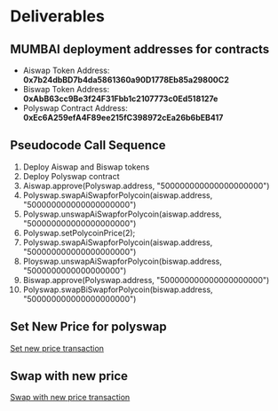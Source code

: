 # Deliverables

## MUMBAI deployment addresses for contracts 

- Aiswap Token Address: **0x7b24dbBD7b4da5861360a90D1778Eb85a29800C2**
- Biswap Token Address: **0xAbB63cc9Be3f24F31Fbb1c2107773c0Ed518127e**
- Polyswap Contract Address: **0xEc6A259efA4F89ee215fC398972cEa26b6bEB417**

## Pseudocode Call Sequence

1. Deploy Aiswap and Biswap tokens
2. Deploy Polyswap contract
3. Aiswap.approve(Polyswap.address, "500000000000000000000")
4. Polyswap.swapAiSwapforPolycoin(aiswap.address, "500000000000000000000")
5. Polyswap.unswapAiSwapforPolycoin(aiswap.address, "500000000000000000000")
6. Polyswap.setPolycoinPrice(2);
7. Polyswap.swapAiSwapforPolycoin(aiswap.address, "500000000000000000000")
8. Ployswap.unswapAiSwapforPolycoin(biswap.address, "5000000000000000000")
9. Biswap.approve(Polyswap.address, "500000000000000000000")
10. Polyswap.swapBiSwapforPolycoin(biswap.address, "500000000000000000000")

## Set New Price for polyswap
[Set new price transaction](https://mumbai.polygonscan.com/tx/0x9370d6af109473046350f20f7a9ccafacb11cd04f033c2b8dfa4d6363fc93f84)

## Swap with new price
[Swap with new price transaction](https://mumbai.polygonscan.com/tx/0x6c8f182dddf87085c87a7997efee741bcfad53a30bf2a05569bbe776aa436c6a)